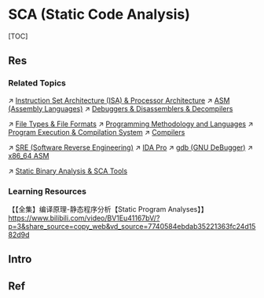# SCA (Static Code Analysis)

[TOC]



## Res
### Related Topics
↗ [Instruction Set Architecture (ISA) & Processor Architecture](../../../../../🔑%20CS_Core/🧬%20Computer%20System/Computer%20Architecture/Instruction%20Set%20Architecture%20(ISA)%20&%20Processor%20Architecture/Instruction%20Set%20Architecture%20(ISA)%20&%20Processor%20Architecture.md)
↗ [ASM (Assembly Languages)](../../../../../🔑%20CS_Core/👩‍💻%20Programming%20Methodology%20and%20Languages/ASM%20(Assembly%20Languages)/ASM%20(Assembly%20Languages).md)
↗ [Debuggers & Disassemblers & Decompilers](../../../../../🔑%20CS_Core/👩‍💻%20Programming%20Methodology%20and%20Languages/🛠️%20Programming%20Tools%20Chain/Debuggers%20&%20Disassemblers%20&%20Decompilers/Debuggers%20&%20Disassemblers%20&%20Decompilers.md)

↗ [File Types & File Formats](../../../../../🔑%20CS_Core/🧬%20Computer%20System/Operating%20System%20(Theory)/OS%20IO%20System/IO%20Generality%20(via%20Abstraction)/File%20&%20File%20System/File%20Types%20&%20File%20Formats.md)
↗ [Programming Methodology and Languages](../../../../../🔑%20CS_Core/👩‍💻%20Programming%20Methodology%20and%20Languages/Programming%20Methodology%20and%20Languages.md)
↗ [Program Execution & Compilation System](../../../../../🔑%20CS_Core/🛣️%20Program%20Execution%20&%20Compilation%20System/Program%20Execution%20&%20Compilation%20System.md)
↗ [Compilers](../../../../../🔑%20CS_Core/👩‍💻%20Programming%20Methodology%20and%20Languages/🛠️%20Programming%20Tools%20Chain/Program%20Execution%20Related%20Tools%20Chain/Compilers/Compilers.md)

↗ [SRE (Software Reverse Engineering)](../SRE%20(Software%20Reverse%20Engineering)/SRE%20(Software%20Reverse%20Engineering).md)
↗ [IDA Pro](../../../../☠️%20Kill%20Chain/Software%20Analysis%20Tools/📌%20Reverse%20&%20Binary%20Analysis%20Tools/IDA%20Pro/IDA%20Pro.md)
↗ [gdb (GNU DeBugger)](../../../../../🔑%20CS_Core/👩‍💻%20Programming%20Methodology%20and%20Languages/🛠️%20Programming%20Tools%20Chain/🚠%20Application%20Runtimes%20&%20SDKs/🐐%20GCC%20(The%20GNU%20Compiler%20Collection)/gdb%20(GNU%20DeBugger)/gdb%20(GNU%20DeBugger).md)
↗ [x86_64 ASM](../../../../../🔑%20CS_Core/👩‍💻%20Programming%20Methodology%20and%20Languages/ASM%20(Assembly%20Languages)/x86%20ISA%20Based%20ASM/x86_64%20ASM/x86_64%20ASM.md)

↗ [Static Binary Analysis & SCA Tools](../../../../☠️%20Kill%20Chain/Software%20Analysis%20Tools/⛰️%20Static%20Binary%20Analysis%20&%20SCA%20Tools/Static%20Binary%20Analysis%20&%20SCA%20Tools.md)


### Learning Resources
【【全集】编译原理-静态程序分析【Static Program Analyses】】 https://www.bilibili.com/video/BV1Eu41167bV/?p=3&share_source=copy_web&vd_source=7740584ebdab35221363fc24d1582d9d



## Intro



## Ref
[Static Code Analysis Explained]: https://snyk.io/learn/open-source-static-code-analysis/


